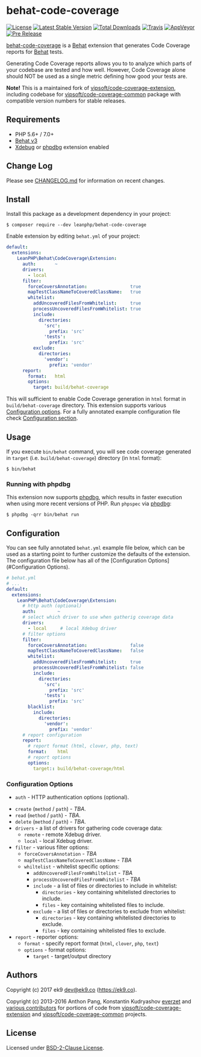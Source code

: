 behat-code-coverage
===================
[![License](https://img.shields.io/packagist/l/leanphp/behat-code-coverage.svg?style=flat-square)](#License)
[![Latest Stable Version](https://img.shields.io/packagist/v/leanphp/behat-code-coverage.svg?style=flat-square)](https://packagist.org/packages/leanphp/behat-code-coverage)
[![Total Downloads](https://img.shields.io/packagist/dt/leanphp/behat-code-coverage.svg?style=flat-square)](https://packagist.org/packages/leanphp/behat-code-coverage)
[![Travis](https://img.shields.io/travis/leanphp/behat-code-coverage.svg?style=flat-square)](https://travis-ci.org/leanphp/behat-code-coverage)
[![AppVeyor](https://img.shields.io/appveyor/ci/leanphp/behat-code-coverage/master.svg?style=flat-square)](https://ci.appveyor.com/project/leanphp/behat-code-coverage)
[![Pre Release](https://img.shields.io/packagist/vpre/leanphp/behat-code-coverage.svg?style=flat-square)](https://packagist.org/packages/leanphp/behat-code-coverage)

[behat-code-coverage][0] is a [Behat][3] extension that generates Code
Coverage reports for [Behat][3] tests.

Generating Code Coverage reports allows you to to analyze which parts of your
codebase are tested and how well. However, Code Coverage alone should NOT be
used as a single metric defining how good your tests are.

**Note!** This is a maintained fork of [vipsoft/code-coverage-extension][1],
including codebase for [vipsoft/code-coverage-common][2] package with
compatible version numbers for stable releases.

## Requirements

- PHP 5.6+ / 7.0+
- [Behat v3][3]
- [Xdebug][5] or [phpdbg][6] extension enabled

## Change Log

Please see [CHANGELOG.md](CHANGELOG.md) for information on recent changes.

## Install

Install this package as a development dependency in your project:

    $ composer require --dev leanphp/behat-code-coverage

Enable extension by editing `behat.yml` of your project:

``` yaml
default:
  extensions:
    LeanPHP\Behat\CodeCoverage\Extension:
      auth:       ~
      drivers:
        - local
      filter:
        forceCoversAnnotation:                true
        mapTestClassNameToCoveredClassName:   true
        whitelist:
          addUncoveredFilesFromWhitelist:     true
          processUncoveredFilesFromWhitelist: true
          include:
            directories:
              'src':
                prefix: 'src'
              'tests':
                prefix: 'src'
          exclude:
            directories:
              'vendor':
                prefix: 'vendor'
      report:
        format:   html
        options:
          target: build/behat-coverage
```

This will sufficient to enable Code Coverage generation in `html` format in
`build/behat-coverage` directory. This extension supports various
[Configuration options](#configuration-options). For a fully annotated example
configuration file check [Configuration section](#configuration).

## Usage

If you execute `bin/behat` command, you will see code coverage generated in
`target` (i.e. `build/behat-coverage`) directory (in `html` format):

    $ bin/behat

### Running with phpdbg

This extension now supports [phpdbg][6], which results in faster execution when
using more recent versions of PHP. Run `phpspec` via [phpdbg][6]:

    $ phpdbg -qrr bin/behat run

## Configuration

You can see fully annotated `behat.yml` example file below, which can be used
as a starting point to further customize the defaults of the extension. The
configuration file below has all of the [Configuration Options](#Configuration
Options).

```yaml
# behat.yml
# ...
default:
  extensions:
    LeanPHP\Behat\CodeCoverage\Extension:
      # http auth (optional)
      auth:        ~
      # select which driver to use when gatherig coverage data
      drivers:
        - local     # local Xdebug driver
      # filter options
      filter:
        forceCoversAnnotation:                false
        mapTestClassNameToCoveredClassName:   false
        whitelist:
          addUncoveredFilesFromWhitelist:     true
          processUncoveredFilesFromWhitelist: false
          include:
            directories:
              'src':
                prefix: 'src'
              'tests':
                prefix: 'src'
        blacklist:
          include:
            directories:
              'vendor':
                prefix: 'vendor'
      # report configuration
      report:
        # report format (html, clover, php, text)
        format:    html
        # report options
        options:
          target:: build/behat-coverage/html
```

### Configuration Options

* `auth` - HTTP authentication options (optional).
- `create` (`method` / `path`) - *TBA*.
- `read` (`method` / `path`) - *TBA*.
- `delete` (`method` / `path`) - *TBA*.
- `drivers` - a list of drivers for gathering code coverage data:
    - `remote` - remote Xdebug driver.
    - `local` - local Xdebug driver.
- `filter` - various filter options:
    - `forceCoversAnnotation` - *TBA*
    - `mapTestClassNameToCoveredClassName` - *TBA*
    - `whiltelist` - whitelist specific options:
        - `addUncoveredFilesFromWhiltelist` - *TBA*
        - `processUncoveredFilesFromWhitelist` - *TBA*
        - `include` - a list of files or directories to include in whitelist:
            - `directories` - key containing whitelisted directories to include.
            - `files` - key containing whitelisted files to include.
        - `exclude` - a list of files or directories to exclude from whitelist:
            - `directories` - key containing whitelisted directories to exclude.
            - `files` - key containing whitelisted files to exclude.
- `report` - reporter options:
    - `format` - specify report format (`html`, `clover`, `php`, `text`)
    - `options` - format options:
        - `target` - target/output directory

## Authors

Copyright (c) 2017 ek9 <dev@ek9.co> (https://ek9.co).

Copyright (c) 2013-2016 Anthon Pang, Konstantin Kudryashov
[everzet](http://github.com/everzet) and [various
contributors](https://github.com/leanphp/behat-code-coverage/graphs/contributors)
for portions of code from [vipsoft/code-coverage-extension][1] and
[vipsoft/code-coverage-common][2] projects.

## License

Licensed under [BSD-2-Clause License](LICENSE).

[0]: https://github.com/leanphp/behat-code-coverage
[1]: https://github.com/vipsoft/code-coverage-extension
[2]: https://github.com/vipsoft/code-coverage-common
[3]: http://behat.org/en/v2.5/
[4]: http://mink.behat.org
[5]: https://xdebug.org/
[6]: http://phpdbg.com/

[travis-image]: https://travis-ci.org/leanphp/behat-code-coverage.svg
[travis-url]: https://travis-ci.org/leanphp/behat-code-coverage

